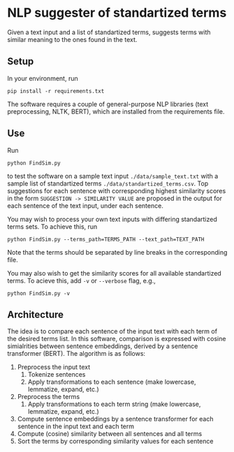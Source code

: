 # NLP suggester of standartized terms

Given a text input and a list of standartized terms, suggests terms with similar meaning to the ones found in the text.

## Setup

In your environment, run 
```
pip install -r requirements.txt
```
The software requires a couple of general-purpose NLP libraries (text preprocessing, NLTK, BERT), which are installed from the requirements file.

## Use

Run

```
python FindSim.py
```
to test the software on a sample text input `./data/sample_text.txt` with a sample list of standartized terms `./data/standartized_terms.csv`.
Top suggestions for each sentence with corresponding highest similarity scores in the form `SUGGESTION -> SIMILARITY VALUE` are proposed in the output for each sentence of the text input, under each sentence.

You may wish to process your own text inputs with differing standartized terms sets.
To achieve this, run 
```
python FindSim.py --terms_path=TERMS_PATH --text_path=TEXT_PATH
```
Note that the terms should be separated by line breaks in the corresponding file.

You may also wish to get the similarity scores for all available standartized terms.
To acieve this, add `-v` or `--verbose` flag, e.g.,
```
python FindSim.py -v
```

## Architecture

The idea is to compare each sentence of the input text with each term of the desired terms list.
In this software, comparison is expressed with cosine simialrities between sentence embeddings, derived by a sentence transformer (BERT). 
The algorithm is as follows:

1. Preprocess the input text
    1. Tokenize sentences
    2. Apply transformations to each sentence (make lowercase, lemmatize, expand, etc.)
2. Preprocess the terms
    1. Apply transformations to each term string (make lowercase, lemmatize, expand, etc.)
3. Compute sentence embeddings by a sentence transformer for each sentence in the input text and each term
4. Compute (cosine) similarity between all sentences and all terms
5. Sort the terms by corresponding similarity values for each sentence

